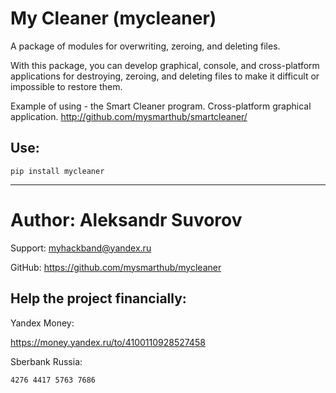 My Cleaner (mycleaner)
===
A package of modules for overwriting, zeroing, and deleting files.

With this package, you can develop graphical, 
console, and cross-platform applications for destroying, 
zeroing, and deleting files to make 
it difficult or impossible to restore them.

Example of using - the Smart Cleaner program.
Cross-platform graphical application.
http://github.com/mysmarthub/smartcleaner/

Use:
---
`pip install mycleaner`
<hr>

Author: Aleksandr Suvorov
===

Support: myhackband@yandex.ru

GitHub: https://github.com/mysmarthub/mycleaner

Help the project financially:
---
Yandex Money: 

https://money.yandex.ru/to/4100110928527458

Sberbank Russia: 

`4276 4417 5763 7686`
